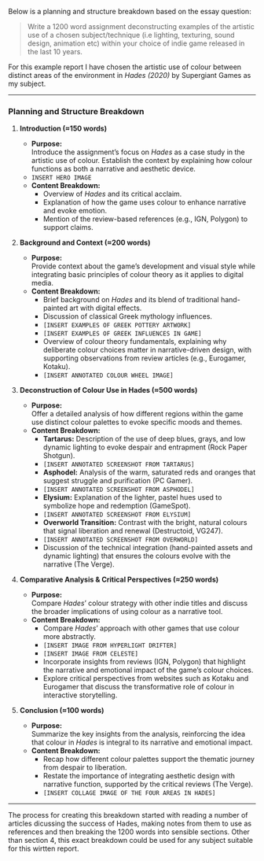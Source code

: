 Below is a planning and structure breakdown based on the essay question:

> Write a 1200 word assignment deconstructing examples of the artistic use of a chosen subject/technique (i.e lighting, texturing, sound design, animation etc) within your choice of indie game released in the last 10 years.

For this example report I have chosen the artistic use of colour between distinct areas of the environment in *Hades (2020)* by Supergiant Games as my subject.

---

### Planning and Structure Breakdown

1. **Introduction (≈150 words)**
   - **Purpose:**  
     Introduce the assignment’s focus on *Hades* as a case study in the artistic use of colour. Establish the context by explaining how colour functions as both a narrative and aesthetic device.
   - `INSERT HERO IMAGE`
   - **Content Breakdown:**  
     - Overview of *Hades* and its critical acclaim.  
     - Explanation of how the game uses colour to enhance narrative and evoke emotion.  
     - Mention of the review-based references (e.g., IGN, Polygon) to support claims.
   
2. **Background and Context (≈200 words)**
   - **Purpose:**  
     Provide context about the game’s development and visual style while integrating basic principles of colour theory as it applies to digital media.
   - **Content Breakdown:**  
     - Brief background on *Hades* and its blend of traditional hand-painted art with digital effects.  
     - Discussion of classical Greek mythology influences.
     - `[INSERT EXAMPLES OF GREEK POTTERY ARTWORK]`
     - `[INSERT EXAMPLES OF GREEK INFLUENCES IN GAME]`
     - Overview of colour theory fundamentals, explaining why deliberate colour choices matter in narrative-driven design, with supporting observations from review articles (e.g., Eurogamer, Kotaku).
     - `[INSERT ANNOTATED COLOUR WHEEL IMAGE]`

3. **Deconstruction of Colour Use in Hades (≈500 words)**
   - **Purpose:**  
     Offer a detailed analysis of how different regions within the game use distinct colour palettes to evoke specific moods and themes.
   - **Content Breakdown:**  
     - **Tartarus:** Description of the use of deep blues, grays, and low dynamic lighting to evoke despair and entrapment (Rock Paper Shotgun).
     - `[INSERT ANNOTATED SCREENSHOT FROM TARTARUS]`
     - **Asphodel:** Analysis of the warm, saturated reds and oranges that suggest struggle and purification (PC Gamer).
     - `[INSERT ANNOTATED SCREENSHOT FROM ASPHODEL]`
     - **Elysium:** Explanation of the lighter, pastel hues used to symbolize hope and redemption (GameSpot).
     - `[INSERT ANNOTATED SCREENSHOT FROM ELYSIUM]`  
     - **Overworld Transition:** Contrast with the bright, natural colours that signal liberation and renewal (Destructoid, VG247).
     - `[INSERT ANNOTATED SCREENSHOT FROM OVERWORLD]`  
     - Discussion of the technical integration (hand-painted assets and dynamic lighting) that ensures the colours evolve with the narrative (The Verge).

4. **Comparative Analysis & Critical Perspectives (≈250 words)**
   - **Purpose:**  
     Compare *Hades*’ colour strategy with other indie titles and discuss the broader implications of using colour as a narrative tool.
   - **Content Breakdown:**  
     - Compare *Hades*’ approach with other games that use colour more abstractly.
     - `[INSERT IMAGE FROM HYPERLIGHT DRIFTER]`
     - `[INSERT IMAGE FROM CELESTE]`
     - Incorporate insights from reviews (IGN, Polygon) that highlight the narrative and emotional impact of the game’s colour choices.  
     - Explore critical perspectives from websites such as Kotaku and Eurogamer that discuss the transformative role of colour in interactive storytelling.

5. **Conclusion (≈100 words)**
   - **Purpose:**  
     Summarize the key insights from the analysis, reinforcing the idea that colour in *Hades* is integral to its narrative and emotional impact.
   - **Content Breakdown:**  
     - Recap how different colour palettes support the thematic journey from despair to liberation.  
     - Restate the importance of integrating aesthetic design with narrative function, supported by the critical reviews (The Verge).
     - `[INSERT COLLAGE IMAGE OF THE FOUR AREAS IN HADES]`

---

The process for creating this breakdown started with reading a number of articles dicussing the success of Hades, making notes from them to use as references and then breaking the 1200 words into sensible sections. Other than section 4, this exact breakdown could be used for any subject suitable for this wirtten report.
